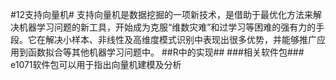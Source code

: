 #12支持向量机#
支持向量机是数据挖掘的一项新技术，是借助于最优化方法来解决机器学习问题的新工具，开始成为克服“维数灾难”和过学习等困难的强有力的手段。它在解决小样本、非线性及高维度模式识别中表现出很多优势，并能够推广应用到函数拟合等其他机器学习问题中。
##R中的实现##
###相关软件包###
e1071软件包可以用于指出向量机建模及分析
